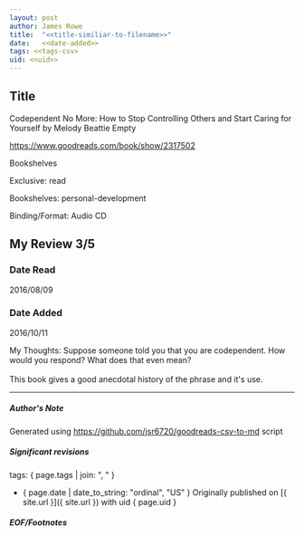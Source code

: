```yaml
---
layout: post
author: James Rowe
title:  "<<title-similiar-to-filename>>"
date:   <<date-added>>
tags: <<tags-csv>
uid: <<uid>>
---
```


<!-- highly dependent on how you personally use jekyll templates, and how you want this to show up -->

## Title

Codependent No More: How to Stop Controlling Others and Start Caring for Yourself by Melody Beattie
Empty 

https://www.goodreads.com/book/show/2317502

Bookshelves

Exclusive: read

Bookshelves: personal-development

Binding/Format: Audio CD

## My Review 3/5

### Date Read
2016/08/09

### Date Added
2016/10/11

My Thoughts: Suppose someone told you that you are codependent. How would you respond? What does that even mean?<br/><br/>This book gives a good anecdotal history of the phrase and it's use.

---

##### Author's Note

Generated using https://github.com/jsr6720/goodreads-csv-to-md script

##### Significant revisions

tags: { page.tags | join: ", " } <!-- todo move this somewhere -->

- { page.date | date_to_string: "ordinal", "US" } Originally published on [{ site.url }]({ site.url }) with uid { page.uid }

##### EOF/Footnotes
